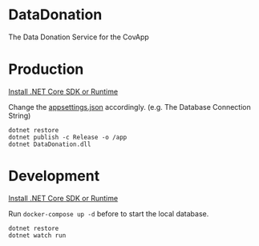 # DataDonation
The Data Donation Service for the CovApp



# Production

[Install .NET Core SDK or Runtime](https://dotnet.microsoft.com/download/dotnet/5.0)

Change the [appsettings.json](./appsettings.json) accordingly. (e.g. The Database Connection String)

```
dotnet restore
dotnet publish -c Release -o /app
dotnet DataDonation.dll
```



# Development 

[Install .NET Core SDK or Runtime](https://dotnet.microsoft.com/download/dotnet/5.0)

Run `docker-compose up -d` before to start the local database. 

```
dotnet restore
dotnet watch run
```
